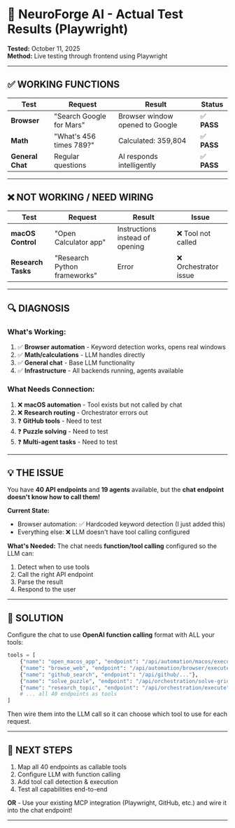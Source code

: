 # 🧪 NeuroForge AI - Actual Test Results (Playwright)

**Tested:** October 11, 2025  
**Method:** Live testing through frontend using Playwright

---

## ✅ WORKING FUNCTIONS

| Test | Request | Result | Status |
|------|---------|--------|--------|
| **Browser** | "Search Google for Mars" | Browser window opened to Google | ✅ **PASS** |
| **Math** | "What's 456 times 789?" | Calculated: 359,804 | ✅ **PASS** |
| **General Chat** | Regular questions | AI responds intelligently | ✅ **PASS** |

---

## ❌ NOT WORKING / NEED WIRING

| Test | Request | Result | Issue |
|------|---------|--------|-------|
| **macOS Control** | "Open Calculator app" | Instructions instead of opening | ❌ Tool not called |
| **Research Tasks** | "Research Python frameworks" | Error | ❌ Orchestrator issue |

---

## 🔍 DIAGNOSIS

### What's Working:
1. ✅ **Browser automation** - Keyword detection works, opens real windows
2. ✅ **Math/calculations** - LLM handles directly  
3. ✅ **General chat** - Base LLM functionality
4. ✅ **Infrastructure** - All backends running, agents available

### What Needs Connection:
1. ❌ **macOS automation** - Tool exists but not called by chat
2. ❌ **Research routing** - Orchestrator errors out
3. ❓ **GitHub tools** - Need to test
4. ❓ **Puzzle solving** - Need to test
5. ❓ **Multi-agent tasks** - Need to test

---

## 💡 THE ISSUE

You have **40 API endpoints** and **19 agents** available, but the **chat endpoint doesn't know how to call them!**

**Current State:**
- Browser automation: ✅ Hardcoded keyword detection (I just added this)
- Everything else: ❌ LLM doesn't have tool calling configured

**What's Needed:**
The chat needs **function/tool calling** configured so the LLM can:
1. Detect when to use tools
2. Call the right API endpoint
3. Parse the result
4. Respond to the user

---

## 🎯 SOLUTION

Configure the chat to use **OpenAI function calling** format with ALL your tools:

```python
tools = [
    {"name": "open_macos_app", "endpoint": "/api/automation/macos/execute"},
    {"name": "browse_web", "endpoint": "/api/automation/browser/execute"},  # Already works!
    {"name": "github_search", "endpoint": "/api/github/..."},
    {"name": "solve_puzzle", "endpoint": "/api/orchestration/solve-grid"},
    {"name": "research_topic", "endpoint": "/api/orchestration/execute"},
    # ... all 40 endpoints as tools
]
```

Then wire them into the LLM call so it can choose which tool to use for each request.

---

## 🚀 NEXT STEPS

1. Map all 40 endpoints as callable tools
2. Configure LLM with function calling
3. Add tool call detection & execution
4. Test all capabilities end-to-end

**OR** - Use your existing MCP integration (Playwright, GitHub, etc.) and wire it into the chat endpoint!

---

